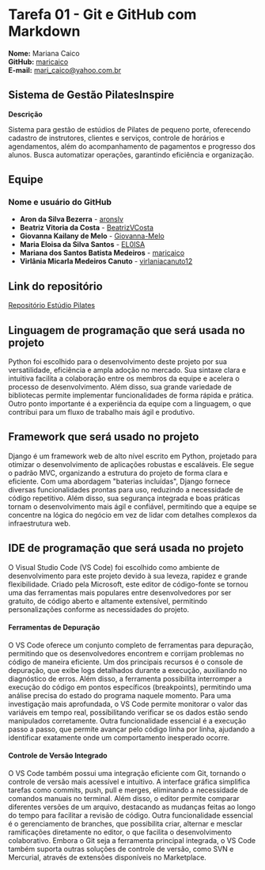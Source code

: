 # Tarefa 01 - Git e GitHub com Markdown

**Nome:** Mariana Caico  
**GitHub:** [maricaico](https://github.com/maricaico)  
**E-mail:** mari_caico@yahoo.com.br


## **Sistema de Gestão PilatesInspire**

**Descrição**
  
Sistema para gestão de estúdios de Pilates de pequeno porte, oferecendo cadastro de instrutores, clientes e serviços, controle de horários e agendamentos, além do acompanhamento de pagamentos e progresso dos alunos. Busca automatizar operações, garantindo eficiência e organização.

## Equipe  

### Nome e usuário do GitHub  
- **Aron da Silva Bezerra** - [aronslv](https://github.com/aronslv)
- **Beatriz Vitoria da Costa** - [BeatrizVCosta](https://github.com/BeatrizVCosta)
- **Giovanna Kailany de Melo** - [Giovanna-Melo](https://github.com/Giovanna-Melo) 
- **Maria Eloisa da Silva Santos** - [EL0ISA](https://github.com/EL0ISA) 
- **Mariana dos Santos Batista Medeiros** - [maricaico](https://github.com/maricaico) 
- **Virlânia Micarla Medeiros Canuto** - [virlaniacanuto12](https://github.com/virlaniacanuto12)

## Link do repositório
[Repositório Estúdio Pilates](https://github.com/EL0ISA/estudio_pilates)


## Linguagem de programação que será usada no projeto
Python foi escolhido para o desenvolvimento deste projeto por sua versatilidade, eficiência e ampla adoção no mercado. Sua sintaxe clara e intuitiva facilita a colaboração entre os membros da equipe e acelera o processo de desenvolvimento. Além disso, sua grande variedade de bibliotecas permite implementar funcionalidades de forma rápida e prática. Outro ponto importante é a experiência da equipe com a linguagem, o que contribui para um fluxo de trabalho mais ágil e produtivo. 

## Framework que será usado no projeto 
Django é um framework web de alto nível escrito em Python, projetado para otimizar o desenvolvimento de aplicações robustas e escaláveis. Ele segue o padrão MVC, organizando a estrutura do projeto de forma clara e eficiente. Com uma abordagem "baterias incluídas", Django fornece diversas funcionalidades prontas para uso, reduzindo a necessidade de código repetitivo. Além disso, sua segurança integrada e boas práticas tornam o desenvolvimento mais ágil e confiável, permitindo que a equipe se concentre na lógica do negócio em vez de lidar com detalhes complexos da infraestrutura web.

## IDE de programação que será usada no projeto
O Visual Studio Code (VS Code) foi escolhido como ambiente de desenvolvimento para este projeto devido à sua leveza, rapidez e grande flexibilidade. Criado pela Microsoft, este editor de código-fonte se tornou uma das ferramentas mais populares entre desenvolvedores por ser gratuito, de código aberto e altamente extensível, permitindo personalizações conforme as necessidades do projeto.

#### Ferramentas de Depuração
O VS Code oferece um conjunto completo de ferramentas para depuração, permitindo que os desenvolvedores encontrem e corrijam problemas no código de maneira eficiente. Um dos principais recursos é o console de depuração, que exibe logs detalhados durante a execução, auxiliando no diagnóstico de erros. Além disso, a ferramenta possibilita interromper a execução do código em pontos específicos (breakpoints), permitindo uma análise precisa do estado do programa naquele momento. Para uma investigação mais aprofundada, o VS Code permite monitorar o valor das variáveis em tempo real, possibilitando verificar se os dados estão sendo manipulados corretamente. Outra funcionalidade essencial é a execução passo a passo, que permite avançar pelo código linha por linha, ajudando a identificar exatamente onde um comportamento inesperado ocorre.

#### Controle de Versão Integrado
O VS Code também possui uma integração eficiente com Git, tornando o controle de versão mais acessível e intuitivo. A interface gráfica simplifica tarefas como commits, push, pull e merges, eliminando a necessidade de comandos manuais no terminal. Além disso, o editor permite comparar diferentes versões de um arquivo, destacando as mudanças feitas ao longo do tempo para facilitar a revisão de código. Outra funcionalidade essencial é o gerenciamento de branches, que possibilita criar, alternar e mesclar ramificações diretamente no editor, o que facilita o desenvolvimento colaborativo. Embora o Git seja a ferramenta principal integrada, o VS Code também suporta outras soluções de controle de versão, como SVN e Mercurial, através de extensões disponíveis no Marketplace.


